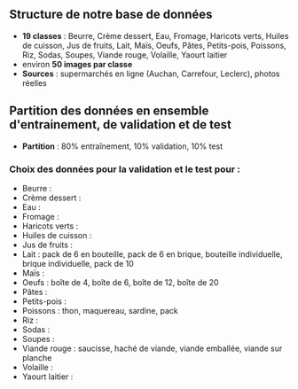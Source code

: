 ## Structure de notre base de données
- <b>19 classes</b> : Beurre, Crème dessert, Eau, Fromage, Haricots verts, Huiles de cuisson, Jus de fruits, Lait, Maïs, Oeufs, Pâtes, Petits-pois, Poissons, Riz, Sodas, Soupes, Viande rouge, Volaille, Yaourt laitier
- environ <b>50 images par classe</b>
- <b>Sources</b> : supermarchés en ligne (Auchan, Carrefour, Leclerc), photos réelles

## Partition des données en ensemble d'entrainement, de validation et de test
- <b>Partition</b> : 80% entraînement, 10% validation, 10% test
### Choix des données pour la validation et le test pour :
- Beurre : 
- Crème dessert :
- Eau :
- Fromage :
- Haricots verts :
- Huiles de cuisson :
- Jus de fruits :
- Lait : pack de 6 en bouteille, pack de 6 en brique, bouteille individuelle, brique individuelle, pack de 10
- Maïs :
- Oeufs : boîte de 4, boîte de 6, boîte de 12, boîte de 20
- Pâtes :
- Petits-pois :
- Poissons : thon, maquereau, sardine, pack 
- Riz :
- Sodas :
- Soupes :
- Viande rouge : saucisse, haché de viande, viande emballée, viande sur planche
- Volaille :
- Yaourt laitier :

